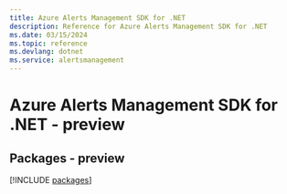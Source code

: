```yaml
---
title: Azure Alerts Management SDK for .NET
description: Reference for Azure Alerts Management SDK for .NET
ms.date: 03/15/2024
ms.topic: reference
ms.devlang: dotnet
ms.service: alertsmanagement
---
```

# Azure Alerts Management SDK for .NET - preview
## Packages - preview
[!INCLUDE [packages](alerts-management-index.md)]
